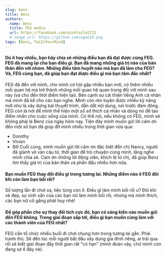 ```yaml
---
slug: benz
title: Benz
authors:
  name: Benz
  title: FEG media
  url: https://facebook.com/minhtaile2712
  # image_url: https://github.com/wgao19.png
tags: [Benz, TaiInYourMind]
---
```


#### Dù ít hay nhiều, bạn hãy chia sẽ những điều bạn đã đạt được cùng FEG. FEG đã mang lại cho bạn điều gì. Bạn đã mang những giá trị nào của bản thân đến với nhóm. Những điều tâm huyết nào mà bạn đã làm cho FEG? Và, FEG cùng bạn, đã giúp bạn đạt được điều gì mà bạn tâm đắc nhất?

FEG đã đến với mình, cho mình cơ hội gặp nhiều bạn mới, có thêm nhiều mối quan hệ mà trở thành những mối quan hệ quan trọng đối với mình sau này (và cho đến thời điểm hiện tại). Bên cạnh sự cải thiện tiếng Anh cá nhân mà mình đã kể cho các bạn nghe. Mình còn rèn luyện được nhiều kỹ năng mới như là xây dựng bài thuyết trình, dẫn dắt nội dung, nói trước đám đông. FEG còn là nơi để mình thể hiện một số sở thích cá nhân và dùng nó để tạo điểm nhấn cho cuộc sống của mình. Có thể nói, nếu không có FEG, mình sẽ không phải là Benz của ngày hôm nay.
Tiện đây mình muốn gửi lời cám ơn đến một số bạn đã giúp đỡ mình nhiều trong thời gian vừa qua:

- Dorothy
- Vivian
- Bill
  Cuối cùng, mình muốn gửi lời cảm ơn đặc biệt đến chị Nancy, người đã giành vô vàn câu từ, thời gian để trò chuyện cùng mình, lắng nghe mình chia sẻ. Cám ơn những lời động viên, khích lệ từ chị, đã giúp Benz tìm thấy giá trị của bản thân và phấn đấu nhiều hơn nữa.

#### Bạn muốn FEG thay đổi điều gì trong tương lai. Những điểm nào ở FEG đôi khi còn làm bạn bối rối?

Số lượng lần đi chơi xa, tiệc tùng còn ít. Điều gì làm mình bối rối ư? Đôi khi vẻ đẹp, sự xinh xắn của các bạn nữ làm mình bối rối, nhưng mà mình thích, các bạn nữ cố gắng phát huy nhé!

#### Để góp phần cho sự thay đổi tích cực đó, bạn có sáng kiến nào muốn gửi đến FEG không. Trong giai đoạn sắp tới, điều gì bạn muốn cùng làm với các thành viên của FEG nhất?

FEG cần tổ chức nhiều buổi đi chơi chung hơn trong tương lai gần. Phải tranh thủ. Sẽ đến lúc mỗi người bắt đầu xây dựng gia đình riêng, ai trải qua rồi sẽ biết giai đoạn đấy thời gian rất "có hạn" (mình đoán vậy, chứ mình còn đang sợ ế đây nè).
